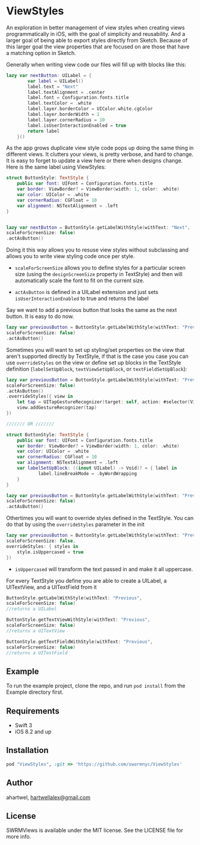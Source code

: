 # ViewStyles

An exploration in better management of view styles when creating views programmatically in iOS, with the goal of simplicity and reusability. And a larger goal of being able to export styles directly from Sketch. Because of this larger goal the view properties that are focused on are those that have a matching option in Sketch.




Generally when writing view code our files will fill up with blocks like this:

```swift
lazy var nextButton: UILabel = {
        var label = UILabel()
        label.text = "Next"
        label.textAlignment = .center
        label.font = Configuration.fonts.title
        label.textColor = .white
        label.layer.borderColor = UIColor.white.cgColor
        label.layer.borderWidth = 1
        label.layer.cornerRadius = 10
        label.isUserInteractionEnabled = true
        return label
    }()
```
As the app grows duplicate view style code pops up doing the same thing in different views. It clutters your views, is pretty verbose, and hard to change. It is easy to forget to update a view here or there when designs change. Here is the same label using ViewStyles:

```swift
struct ButtonStyle: TextStyle {
    public var font: UIFont = Configuration.fonts.title
    var border: ViewBorder? = ViewBorder(width: 1, color: .white)
    var color: UIColor = .white
    var cornerRadius: CGFloat = 10
    var alignment: NSTextAlignment = .left
}


lazy var nextButton = ButtonStyle.getLabelWithStyle(withText: "Next",
scaleForScreenSize: false)
.actAsButton()

```
Doing it this way allows you to resuse view styles without subclassing and allows you to write view styling code once per style.

- `scaleForScreenSize` allows you to define styles for a particular screen size (using the `designScreenSize` property in TextStyle) and then will automatically scale the font to fit on the current size.

- `actAsButton` is defined in a UILabel extension and just sets `isUserInteractionEnabled` to true and returns the label


Say we want to add a previous button that looks the same as the next button. It is easy to do now.

```swift
lazy var previousButton = ButtonStyle.getLabelWithStyle(withText: "Previous",
scaleForScreenSize: false)
.actAsButton()
```

Sometimes you will want to set up styling/set properties on the view that aren't supported directly by TextStyle, if that is the case you case you can use `overrideStyles` on the view or define set up blocks in the TextStyle definition (`labelSetUpBlock`, `textViewSetUpBlock`, or `textFieldSetUpBlock`):

```swift
lazy var previousButton = ButtonStyle.getLabelWithStyle(withText: "Previous",
scaleForScreenSize: false)
.actAsButton()
.overrideStyles({ view in 
	let tap = UITapGestureRecognizer(target: self, action: #selector(View.tapped))
	view.addGestureRecognizer(tap)
})

/////// OR ///////

struct ButtonStyle: TextStyle {
    public var font: UIFont = Configuration.fonts.title
    var border: ViewBorder? = ViewBorder(width: 1, color: .white)
    var color: UIColor = .white
    var cornerRadius: CGFloat = 10
    var alignment: NSTextAlignment = .left
    var labelSetUpBlock: ((inout UILabel) -> Void)? = { label in 
    		label.lineBreakMode = .byWordWrapping
    }
}

lazy var previousButton = ButtonStyle.getLabelWithStyle(withText: "Previous",
scaleForScreenSize: false)
.actAsButton()

```

Othertimes you will want to override styles defined in the TextStyle. You can do that by using the `overrideStyles` parameter in the init

```swift
lazy var previousButton = ButtonStyle.getLabelWithStyle(withText: "Previous",
scaleForScreenSize: false,
overrideStyles: { styles in 
	style.isUppercased = true
})
```

- `isUppercased` will transform the text passed in and make it all uppercase.



For every TextStyle you define you are able to create a UILabel, a UITextView, and a UITextField from it

```swift
ButtonStyle.getLabelWithStyle(withText: "Previous",
scaleForScreenSize: false)
//returns a UILabel

ButtonStyle.getTextViewWithStyle(withText: "Previous",
scaleForScreenSize: false)
//returns a UITextView

ButtonStyle.getTextFieldWithStyle(withText: "Previous",
scaleForScreenSize: false)
//returns a UITextField
```


## Example

To run the example project, clone the repo, and run `pod install` from the Example directory first.

## Requirements

- Swift 3
- iOS 8.2 and up

## Installation

```ruby
pod "ViewStyles", :git => 'https://github.com/swarmnyc/ViewStyles'
```

## Author

ahartwel, hartwellalex@gmail.com

## License

SWRMViews is available under the MIT license. See the LICENSE file for more info.
